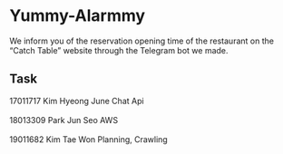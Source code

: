 # Yummy-Alarmmy

We inform you of the reservation opening time of the restaurant on the “Catch Table” website through the Telegram bot we made. 

## Task
17011717    Kim Hyeong June    Chat Api
<br/>
<br>
18013309    Park Jun Seo    AWS
<br/>
<br>
19011682    Kim Tae Won    Planning, Crawling

